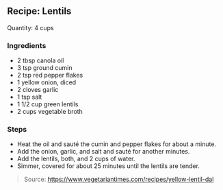 ## Recipe: Lentils
Quantity: 4 cups  

### Ingredients
 - 2 tbsp canola oil
 - 3 tsp ground cumin
 - 2 tsp red pepper flakes
 - 1 yellow onion, diced
 - 2 cloves garlic
 - 1 tsp salt
 - 1 1/2 cup green lentils
 - 2 cups vegetable broth

### Steps
 - Heat the oil and sauté the cumin and pepper flakes for about a minute.
 - Add the onion, garlic, and salt and sauté for another minutes.
 - Add the lentils, both, and 2 cups of water.
 - Simmer, covered for about 25 minutes until the lentils are tender.

> Source: https://www.vegetariantimes.com/recipes/yellow-lentil-dal